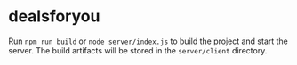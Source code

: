 # dealsforyou

Run `npm run build` or `node server/index.js` to build the project and start the server. The build artifacts will be stored in the `server/client` directory.